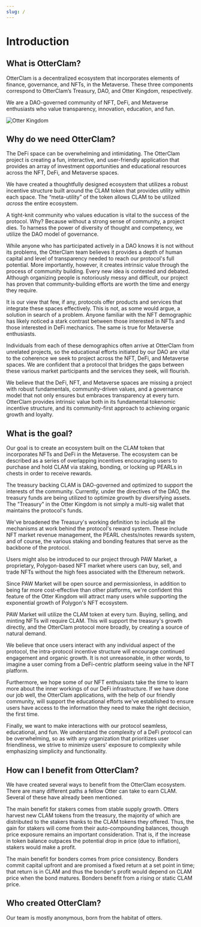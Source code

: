 ```yaml
---
slug: /
---
```


# Introduction

## What is OtterClam?

OtterClam is a decentralized ecosystem that incorporates elements of finance, governance, and NFTs, in the Metaverse. These three components correspond to OtterClam’s Treasury, DAO, and Otter Kingdom, respectively.

We are a DAO-governed community of NFT, DeFi, and Metaverse enthusiasts who value transparency, innovation, education, and fun.&#x20;

![Otter Kingdom](img/otter_kingdom.jpg)

## Why do we need OtterClam?

The DeFi space can be overwhelming and intimidating. The OtterClam project is creating a fun, interactive, and user-friendly application that provides an array of investment opportunities and educational resources across the NFT, DeFi, and Metaverse spaces.&#x20;

We have created a thoughtfully designed ecosystem that utilizes a robust incentive structure built around the CLAM token that provides utility within each space. The “meta-utility” of the token allows CLAM to be utilized _across_ the entire ecosystem. &#x20;

A tight-knit community who values education is vital to the success of the protocol. Why? Because without a strong sense of community, a project dies. To harness the power of diversity of thought and competency, we utilize the DAO model of governance.&#x20;

While anyone who has participated actively in a DAO knows it is not without its problems, the OtterClam team believes it provides a depth of human capital and level of transparency needed to reach our protocol's full potential. More importantly, however, it creates intrinsic value through the process of community building. Every new idea is contested and debated. Although organizing people is notoriously messy and difficult, our project has proven that community-building efforts are worth the time and energy they require.&#x20;

It is our view that few, if any, protocols offer products and services that integrate these spaces effectively. This is not, as some would argue, a solution in search of a problem. Anyone familiar with the NFT demographic has likely noticed a stark contrast between those interested in NFTs and those interested in DeFi mechanics. The same is true for Metaverse enthusiasts.&#x20;

Individuals from each of these demographics often arrive at OtterClam from unrelated projects, so the educational efforts initiated by our DAO are vital to the coherence we seek to project across the NFT, DeFi, and Metaverse spaces. We are confident that a protocol that bridges the gaps between these various market participants and the services they seek, will flourish.&#x20;

We believe that the DeFi, NFT, and Metaverse spaces are missing a project with robust fundamentals, community-driven values, and a governance model that not only ensures but embraces transparency at every turn. OtterClam provides intrinsic value both in its fundamental tokenomic incentive structure, and its community-first approach to achieving organic growth and loyalty.&#x20;

## What is the goal?

Our goal is to create an ecosystem built on the CLAM token that incorporates NFTs and DeFi in the Metaverse. The ecosystem can be described as a series of overlapping incentives encouraging users to purchase and hold CLAM via staking, bonding, or locking up PEARLs in chests in order to receive rewards.

&#x20;The treasury backing CLAM is DAO-governed and optimized to support the interests of the community. Currently, under the directives of the DAO, the treasury funds are being utilized to optimize growth by diversifying assets. The "Treasury" in the Otter Kingdom is not simply a multi-sig wallet that maintains the protocol's funds.&#x20;

We've broadened the Treasury's working definition to include all the mechanisms at work behind the protocol's reward system. These include NFT market revenue management, the PEARL chests/notes rewards system, and of course, the various staking and bonding features that serve as the backbone of the protocol.

Users might also be introduced to our project through PAW Market, a proprietary, Polygon-based NFT market where users can buy, sell, and trade NFTs without the high fees associated with the Ethereum network.&#x20;

Since PAW Market will be open source and permissionless, in addition to being far more cost-effective than other platforms, we're confident this feature of the Otter Kingdom will attract many users while supporting the exponential growth of Polygon's NFT ecosystem.&#x20;

PAW Market will utilize the CLAM token at every turn. Buying, selling, and minting NFTs will require CLAM. This will support the treasury's growth directly, and the OtterClam protocol more broadly, by creating a source of natural demand.&#x20;

We believe that once users interact with any individual aspect of the protocol, the intra-protocol incentive structure will encourage continued engagement and organic growth. It is not unreasonable, in other words, to imagine a user coming from a DeFi-centric platform seeing value in the NFT platform.

&#x20;Furthermore, we hope some of our NFT enthusiasts take the time to learn more about the inner workings of our DeFi infrastructure. If we have done our job well, the OtterClam applications, with the help of our friendly community, will support the educational efforts we've established to ensure users have access to the information they need to make the right decision, the first time.

Finally, we want to make interactions with our protocol seamless, educational, and fun. We understand the complexity of a DeFi protocol can be overwhelming, so as with any organization that prioritizes user friendliness, we strive to minimize users' exposure to complexity while emphasizing simplicity and functionality.&#x20;

## How can I benefit from OtterClam?

We have created several ways to benefit from the OtterClam ecosystem. There are many different paths a fellow Otter can take to earn CLAM. Several of these have already been mentioned.

The main benefit for stakers comes from stable supply growth. Otters harvest new CLAM tokens from the treasury, the majority of which are distributed to the stakers thanks to the CLAM tokens they offered. Thus, the gain for stakers will come from their auto-compounding balances, though price exposure remains an important consideration. That is, if the increase in token balance outpaces the potential drop in price (due to inflation), stakers would make a profit.

The main benefit for bonders comes from price consistency. Bonders commit capital upfront and are promised a fixed return at a set point in time; that return is in CLAM and thus the bonder's profit would depend on CLAM price when the bond matures. Bonders benefit from a rising or static CLAM price.

## Who created OtterClam?

Our team is mostly anonymous, born from the habitat of otters.&#x20;
